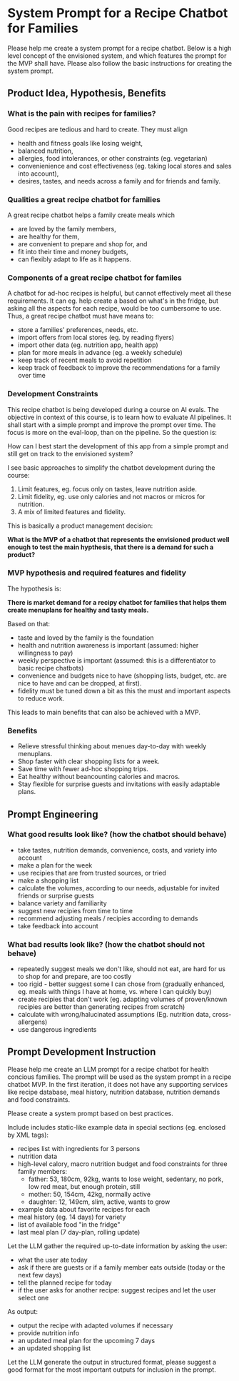 # System Prompt for a Recipe Chatbot for Families

Please help me create a system prompt for a recipe chatbot. Below is a high level concept of the envisioned system, and which features the prompt for the MVP shall have. Please also follow the basic instructions for creating the system prompt.

## Product Idea, Hypothesis, Benefits

### What is the pain with recipes for families?

Good recipes are tedious and hard to create. They must align

  - health and fitness goals like losing weight,
  - balanced nutrition,
  - allergies, food intolerances, or other constraints (eg. vegetarian)
  - convenienience and cost effectiveness (eg. taking local stores and sales into account),
  - desires, tastes, and needs across a family and for friends and family.

### Qualities a great recipe chatbot for families

A great recipe chatbot helps a family create meals which 

  - are loved by the family members,
  - are healthy for them,
  - are convenient to prepare and shop for, and
  - fit into their time and money budgets,
  - can flexibly adapt to life as it happens.

### Components of a great recipe chatbot for familes

A chatbot for ad-hoc recipes is helpful, but cannot effectively meet all these requirements. It can eg. help create a based on what's in the fridge, but asking all the aspects for each recipe, would be too cumbersome to use. Thus, a great recipe chatbot must have means to:

 - store a families' preferences, needs, etc.
 - import offers from local stores (eg. by reading flyers)
 - import other data (eg. nutrition app, health app)
 - plan for more meals in advance (eg. a weekly schedule)
 - keep track of recent meals to avoid repetition
 - keep track of feedback to improve the recommendations for a family over time

### Development Constraints

This recipe chatbot is being developed during a course on AI evals. The objective in context of this course, is to learn how to evaluate AI pipelines. It shall start with a simple prompt and improve the prompt over time. The focus is more on the eval-loop, than on the pipeline. So the question is:

How can I best start the development of this app from a simple prompt and still get on track to the envisioned system?

I see basic approaches to simplify the chatbot development during the course:

1) Limit features, eg. focus only on tastes, leave nutrition aside.
2) Limit fidelity, eg. use only calories and not macros or micros for nutrition.
3) A mix of limited features and fidelity.

This is basically a product management decision:

**What is the MVP of a chatbot that represents the envisioned product well enough to test the main hypthesis, that there is a demand for such a product?**

### MVP hypothesis and required features and fidelity

The hypothesis is:

**There is market demand for a recipy chatbot for families that helps them create menuplans for healthy and tasty meals.**

Based on that:

- taste and loved by the family is the foundation
- health and nutrition awareness is important (assumed: higher willingness to pay)
- weekly perspective is important (assumed: this is a differentiator to basic recipe chatbots)
- convenience and budgets nice to have (shopping lists, budget, etc. are nice to have and can be dropped, at first).
- fidelity must be tuned down a bit as this the must and important aspects to reduce work.

This leads to main benefits that can also be achieved with a MVP.

### Benefits

- Relieve stressful thinking about menues day-to-day with weekly menuplans.
- Shop faster with clear shopping lists for a week.
- Save time with fewer ad-hoc shopping trips.
- Eat healthy without beancounting calories and macros.
- Stay flexible for surprise guests and invitations with easily adaptable plans.

## Prompt Engineering

### What good results look like? (how the chatbot should behave)

- take tastes, nutrition demands, convenience, costs, and variety into account
- make a plan for the week
- use recipies that are from trusted sources, or tried
- make a shopping list
- calculate the volumes, according to our needs, adjustable for invited friends or surprise guests
- balance variety and familiarity
- suggest new recipies from time to time
- recommend adjusting meals / recipies according to demands
- take feedback into account

### What bad results look like? (how the chatbot should not behave)

- repeatedly suggest meals we don't like, should not eat, are hard for us to shop for and prepare, are too costly
- too rigid - better suggest some I can chose from (gradually enhanced, eg. meals with things I have at home, vs. where I can quickly buy)
- create recipies that don't work (eg. adapting volumes of proven/known recipies are better than generating recipes from scratch)
- calculate with wrong/halucinated assumptions (Eg. nutrition data, cross-allergens)
- use dangerous ingredients


## Prompt Development Instruction

Please help me create an LLM prompt for a recipe chatbot for health concious families. The prompt will be used as the system prompt in a recipe chatbot MVP. In the first iteration, it does not have any supporting services like recipe database, meal history, nutrition database, nutrition demands and food constraints. 

Please create a system prompt based on best practices.

Include includes static-like example data in special sections (eg. enclosed by XML tags):

- recipes list with ingredients for 3 persons
- nutrition data
- high-level calory, macro nutrition budget and food constraints for three family members:
  - father: 53, 180cm, 92kg, wants to lose weight, sedentary, no pork, low red meat, but enough protein, still
  - mother: 50, 154cm, 42kg, normally active
  - daughter: 12, 149cm, slim, active, wants to grow
- example data about favorite recipes for each
- meal history (eg. 14 days) for variety
- list of available food "in the fridge"
- last meal plan (7 day-plan, rolling update)

Let the LLM gather the required up-to-date information by asking the user:

- what the user ate today
- ask if there are guests or if a family member eats outside (today or the next few days)
- tell the planned recipe for today
- if the user asks for another recipe: suggest recipes and let the user select one

As output:

- output the recipe with adapted volumes if necessary
- provide nutrition info
- an updated meal plan for the upcoming 7 days
- an updated shopping list

Let the LLM generate the output in structured format, please suggest a good format for the most important outputs for inclusion in the prompt.
